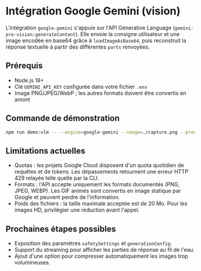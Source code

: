 # Intégration Google Gemini (vision)

L'intégration `google-gemini` s'appuie sur l'API Generative Language (`gemini-pro-vision:generateContent`). Elle envoie la consigne utilisateur et une image encodée en base64 grâce à `loadImageAsBase64`, puis reconstruit la réponse textuelle à partir des différentes `parts` renvoyées.

## Prérequis

- Node.js 18+
- Clé `GEMINI_API_KEY` configurée dans votre fichier `.env`
- Image PNG/JPEG/WebP ; les autres formats doivent être convertis en amont

## Commande de démonstration

```bash
npm run demo:vlm -- --engine=google-gemini --image=./capture.png --prompt="Décrire la scène"
```

## Limitations actuelles

- Quotas : les projets Google Cloud disposent d'un quota quotidien de requêtes et de tokens. Les dépassements retournent une erreur HTTP 429 relayée telle quelle par la CLI.
- Formats : l'API accepte uniquement les formats documentés (PNG, JPEG, WEBP). Les GIF animés sont convertis en image statique par Google et peuvent perdre de l'information.
- Poids des fichiers : la taille maximale acceptée est de 20 Mo. Pour les images HD, privilégier une réduction avant l'appel.

## Prochaines étapes possibles

- Exposition des paramètres `safetySettings` et `generationConfig`.
- Support du streaming pour afficher les parties de réponse au fil de l'eau.
- Ajout d'une option pour compresser automatiquement les images trop volumineuses.
